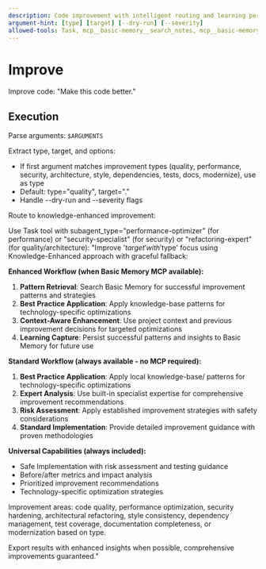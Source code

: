 ```yaml
---
description: Code improvement with intelligent routing and learning persistence
argument-hint: [type] [target] [--dry-run] [--severity]
allowed-tools: Task, mcp__basic-memory__search_notes, mcp__basic-memory__write_note, mcp__basic-memory__build_context, Read
---
```


# Improve

Improve code: "Make this code better."

## Execution

Parse arguments: `$ARGUMENTS`

Extract type, target, and options:

- If first argument matches improvement types (quality, performance, security, architecture, style, dependencies, tests, docs, modernize), use as type  
- Default: type="quality", target="."
- Handle --dry-run and --severity flags

Route to knowledge-enhanced improvement:

Use Task tool with subagent_type="performance-optimizer" (for performance) or "security-specialist" (for security) or "refactoring-expert" (for quality/architecture):
"Improve '$target' with '$type' focus using Knowledge-Enhanced approach with graceful fallback:

**Enhanced Workflow (when Basic Memory MCP available):**

1. **Pattern Retrieval**: Search Basic Memory for successful improvement patterns and strategies
2. **Best Practice Application**: Apply knowledge-base patterns for technology-specific optimizations
3. **Context-Aware Enhancement**: Use project context and previous improvement decisions for targeted optimizations
4. **Learning Capture**: Persist successful patterns and insights to Basic Memory for future use

**Standard Workflow (always available - no MCP required):**

1. **Best Practice Application**: Apply local knowledge-base/ patterns for technology-specific optimizations
2. **Expert Analysis**: Use built-in specialist expertise for comprehensive improvement recommendations
3. **Risk Assessment**: Apply established improvement strategies with safety considerations
4. **Standard Implementation**: Provide detailed improvement guidance with proven methodologies

**Universal Capabilities (always included):**

- Safe Implementation with risk assessment and testing guidance
- Before/after metrics and impact analysis
- Prioritized improvement recommendations
- Technology-specific optimization strategies

Improvement areas: code quality, performance optimization, security hardening, architectural refactoring, style consistency, dependency management, test coverage, documentation completeness, or modernization based on type.

Export results with enhanced insights when possible, comprehensive improvements guaranteed."
